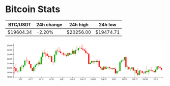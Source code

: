 # Bitcoin Stats

BTC/USDT|24h change|24h high|24h low|
|---|---|---|---|
|$19604.34|-2.20%|$20256.00|$19474.71|

<img src="./chart.svg">
